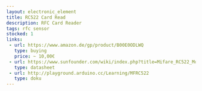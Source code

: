 ```yaml
---
layout: electronic_element
title: RC522 Card Read
description: RFC Card Reader
tags: rfc sensor
stocked: 1
links:
 - url: https://www.amazon.de/gp/product/B00E0ODLWQ
   type: buying
   price: ~ 10,00€
 - url: https://www.sunfounder.com/wiki/index.php?title=Mifare_RC522_Module_RFID_Reader
   type: datasheet
 - url: http://playground.arduino.cc/Learning/MFRC522
   type: doku                     
---
```



